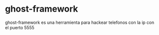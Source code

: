 # ghost-framework
ghost-framework  es una herramienta para hackear telefonos con la ip con el puerto 5555
